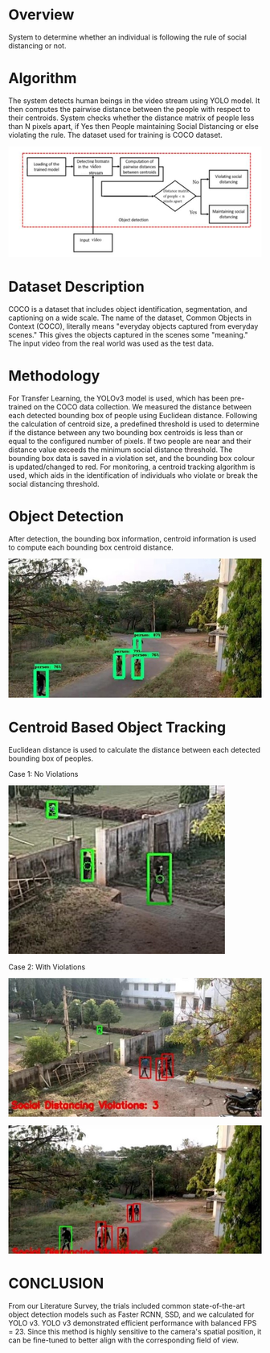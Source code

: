 # Overview
System to determine whether an individual is following the rule of social distancing or not. 

# Algorithm
The system detects human beings in the video stream using YOLO model. It then computes the pairwise distance between the people with respect to their centroids. System checks whether the distance matrix of people less than N pixels apart, if Yes then People maintaining Social Distancing or else violating the rule. The dataset used for training is COCO dataset. 

![](Modules/Images/Dataflow.JPG)

# Dataset Description
COCO is a dataset that includes object 
identification, segmentation, and captioning on a wide scale. The name of the dataset, 
Common Objects in Context (COCO), literally means "everyday objects captured from 
everyday scenes." This gives the objects captured in the scenes some "meaning." The input 
video from the real world was used as the test data.

# Methodology
For Transfer Learning, the YOLOv3 model is used, which has been pre-trained on the COCO 
data collection. We measured the distance between each detected bounding box of people using Euclidean 
distance. Following the calculation of centroid size, a predefined threshold is used to 
determine if the distance between any two bounding box centroids is less than or equal to the 
configured number of pixels. If two people are near and their distance value exceeds the 
minimum social distance threshold. The bounding box data is saved in a violation set, and 
the bounding box colour is updated/changed to red. For monitoring, a centroid tracking 
algorithm is used, which aids in the identification of individuals who violate or break the 
social distancing threshold.

# Object Detection
After detection, the bounding box 
information, centroid information is used to compute each bounding box centroid 
distance.

![](Modules/Images/i1.JPG)

# Centroid Based Object Tracking

Euclidean distance is used to calculate the distance between each detected bounding box 
of peoples. 

Case 1: No Violations

![](Modules/Images/i2.JPG)


Case 2: With Violations


![](Modules/Images/i3.JPG)


![](Modules/Images/i4.JPG)

# CONCLUSION

From our Literature Survey, the trials 
included common state-of-the-art object detection models such as Faster RCNN, SSD, and 
we calculated for YOLO v3. YOLO v3 demonstrated efficient performance with balanced 
FPS = 23. Since this method is highly sensitive to the camera's spatial position, it can be fine-tuned to better align with the corresponding field of view.
